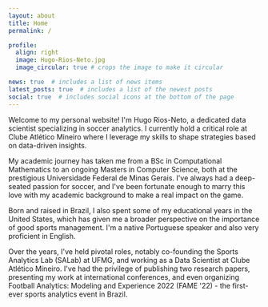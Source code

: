 ```yaml
---
layout: about
title: Home
permalink: /

profile:
  align: right
  image: Hugo-Rios-Neto.jpg
  image_circular: true # crops the image to make it circular

news: true  # includes a list of news items
latest_posts: true  # includes a list of the newest posts
social: true  # includes social icons at the bottom of the page
---
```


Welcome to my personal website! I'm Hugo Rios-Neto, a dedicated data scientist specializing in soccer analytics. I currently hold a critical role at 
Clube Atlético Mineiro where I leverage my skills to shape strategies based on data-driven insights.

My academic journey has taken me from a BSc in Computational Mathematics to an ongoing Masters in Computer Science, both at the prestigious 
Universidade Federal de Minas Gerais. I've always had a deep-seated passion for soccer, and I've been fortunate enough to marry this love 
with my academic background to make a real impact on the game.

Born and raised in Brazil, I also spent some of my educational years in the United States, which has given me a broader perspective on 
the importance of good sports management. I'm a native Portuguese speaker and also very proficient in English.

Over the years, I've held pivotal roles, notably co-founding the Sports Analytics Lab (SALab) at UFMG, and working as a Data Scientist at Clube Atlético Mineiro. 
I've had the privilege of publishing two research papers, presenting my work at international conferences, and even organizing 
Football Analytics: Modeling and Experience 2022 (FAME '22) - the first-ever sports analytics event in Brazil.